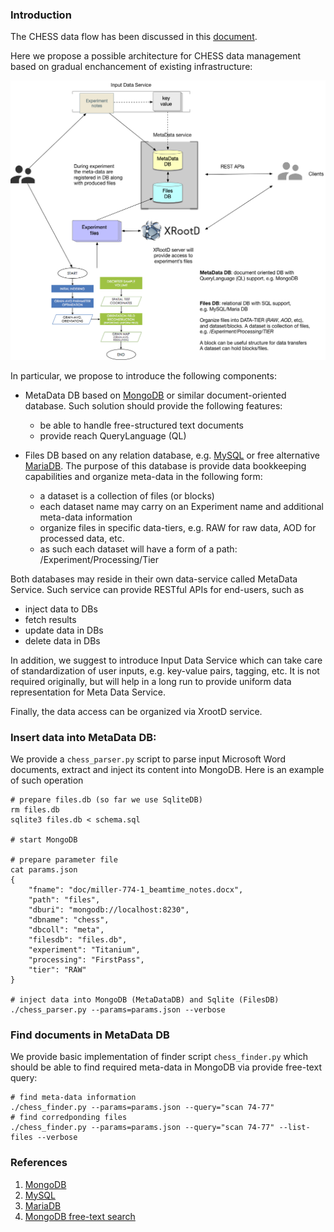 ### Introduction
The CHESS data flow has been discussed in this
[document](https://paper.dropbox.com/doc/HEXRD-combined-far-field-and-near-field-data-flow--Af62eKuTFDYbcbx~6Ncl4YTWAg-V4SAqod7NW6BvV6kYyTy2).

Here we propose a possible architecture for CHESS data management
based on gradual enchancement of existing infrastructure:

![ChessDataManagement](doc/images/ChessDataManagement.png)

In particular, we propose to introduce the following components:
- MetaData DB based on [MongoDB](https://www.mongodb.com) or similar
document-oriented database. Such solution should provide the following
features:
  - be able to handle free-structured text documents
  - provide reach QueryLanguage (QL)

- Files DB based on any relation database, e.g. [MySQL](https://www.mysql.com)
or free alternative [MariaDB](https://mariadb.com). The purpose of this
database is provide data bookkeeping capabilities and organize
meta-data in the following form:
  - a dataset is a collection of files (or blocks)
  - each dataset name may carry on an Experiment name and additional
  meta-data information
  - organize files in specific data-tiers, e.g. RAW for raw data,
  AOD for processed data, etc.
  - as such each dataset will have a form of a path:
    /Experiment/Processing/Tier

Both databases may reside in their own data-service called MetaData Service.
Such service can provide RESTful APIs for end-users, such as
- inject data to DBs
- fetch results
- update data in DBs
- delete data in DBs

In addition, we suggest to introduce Input Data Service which can
take care of standardization of user inputs, e.g. key-value pairs, tagging,
etc. It is not required originally, but will help in a long run to
provide uniform data representation for Meta Data Service.

Finally, the data access can be organized via XrootD service.

### Insert data into MetaData DB:
We provide a `chess_parser.py` script to parse input Microsoft Word documents,
extract and inject its content into MongoDB. Here is an example
of such operation
```
# prepare files.db (so far we use SqliteDB)
rm files.db
sqlite3 files.db < schema.sql

# start MongoDB

# prepare parameter file
cat params.json
{
    "fname": "doc/miller-774-1_beamtime_notes.docx",
    "path": "files",
    "dburi": "mongodb://localhost:8230",
    "dbname": "chess",
    "dbcoll": "meta",
    "filesdb": "files.db",
    "experiment": "Titanium",
    "processing": "FirstPass",
    "tier": "RAW"
}

# inject data into MongoDB (MetaDataDB) and Sqlite (FilesDB)
./chess_parser.py --params=params.json --verbose
```

### Find documents in MetaData DB
We provide basic implementation of finder script `chess_finder.py`
which should be able to find required meta-data in MongoDB
via provide free-text query:
```
# find meta-data information
./chess_finder.py --params=params.json --query="scan 74-77"
# find corredponding files
./chess_finder.py --params=params.json --query="scan 74-77" --list-files --verbose
```

### References

1. [MongoDB](https://www.mongodb.com)
2. [MySQL](https://www.mysql.com)
3. [MariaDB](https://mariadb.com)
4. [MongoDB free-text search](https://docs.mongodb.com/manual/text-search/)

